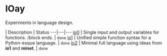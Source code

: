 # IOay
Experiments in language design.

 | Description | Status
---|---|---
[io0](io0.md) | Single input and output variables for functions. /block ends. | `done`
[io1](io1.md) | Unified simple function syntax for a Python-esque language. | `done`
[io2](io2.md) | Minimal full language using ideas from **io1** and **minet**. | `done`
